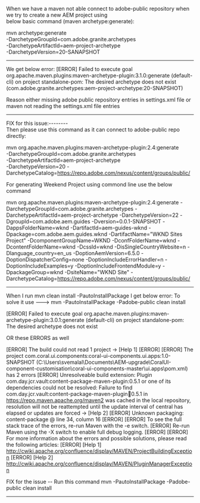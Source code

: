 When we have a maven not able connect to adobe-public repository when we try to create a new AEM project using  
below basic command (maven archetype:generate):

  mvn archetype:generate \
     -DarchetypeGroupId=com.adobe.granite.archetypes \
     -DarchetypeArtifactId=aem-project-archetype \
     -DarchetypeVersion=20-SANAPSHOT
*************************************************************************************************************************     
We get below error:
[ERROR] Failed to execute goal org.apache.maven.plugins:maven-archetype-plugin:3.1.0:generate (default-cli) on project standalone-pom: The desired archetype does not exist (com.adobe.granite.archetypes:aem-project-archetype:20-SNAPSHOT) 

Reason either missing adobe public repository entries in settings.xml file or maven not reading the settings.xml file entries 
************************************************************************************************************************* 
  
FIX for this issue:--------  
Then please use this command as it can connect to adobe-public repo directly:

mvn org.apache.maven.plugins:maven-archetype-plugin:2.4:generate \
-DarchetypeGroupId=com.adobe.granite.archetypes \
-DarchetypeArtifactId=aem-project-archetype \
-DarchetypeVersion=20 -DarchetypeCatalog=https://repo.adobe.com/nexus/content/groups/public/

For generating Weekend Project using commond line use the below command

mvn org.apache.maven.plugins:maven-archetype-plugin:2.4:generate -DarchetypeGroupId=com.adobe.granite.archetypes -DarchetypeArtifactId=aem-project-archetype -DarchetypeVersion=22 -DgroupId=com.adobe.aem.guides -Dversion=0.0.1-SNAPSHOT -DappsFolderName=wknd -DartifactId=aem-guides-wknd -Dpackage=com.adobe.aem.guides.wknd -DartifactName="WKND Sites Project" -DcomponentGroupName=WKND -DconfFolderName=wknd -DcontentFolderName=wknd -DcssId=wknd -DisSingleCountryWebsite=n -Dlanguage_country=en_us -DoptionAemVersion=6.5.0 -DoptionDispatcherConfig=none -DoptionIncludeErrorHandler=n -DoptionIncludeExamples=y -DoptionIncludeFrontendModule=y -DpackageGroup=wknd -DsiteName="WKND Site"  -DarchetypeCatalog=https://repo.adobe.com/nexus/content/groups/public/


*************************************************************************************************************************
When I run 
mvn clean install -PautoInstallPackage I get below error: To solve it use --->  mvn -PautoInstallPackage -Padobe-public clean install

[ERROR] Failed to execute goal org.apache.maven.plugins:maven-archetype-plugin:3.0.1:generate (default-cli) on project standalone-pom: The desired archetype does not exist

OR these ERRORS as well

[ERROR] The build could not read 1 project -> [Help 1]
[ERROR]
[ERROR]   The project com.coral.ui.components:coral-ui-components.ui.apps:1.0-SNAPSHOT (C:\Users\svemalal\Documents\AEM-upgrade\CoralUI-component-customisation\coral-ui-components-master\ui.apps\pom.xml) has 2 errors
[ERROR]     Unresolveable build extension: Plugin com.day.jcr.vault:content-package-maven-plugin:0.5.1 or one of its dependencies could not be resolved: Failure to find com.day.jcr.vault:content-package-maven-plugin:jar:0.5.1 in https://repo.maven.apache.org/maven2 was cached in the local repository, resolution will not be reattempted until the update interval of central has elapsed or updates are forced -> [Help 2]
[ERROR]     Unknown packaging: content-package @ line 34, column 16
[ERROR]
[ERROR] To see the full stack trace of the errors, re-run Maven with the -e switch.
[ERROR] Re-run Maven using the -X switch to enable full debug logging.
[ERROR]
[ERROR] For more information about the errors and possible solutions, please read the following articles:
[ERROR] [Help 1] http://cwiki.apache.org/confluence/display/MAVEN/ProjectBuildingException
[ERROR] [Help 2] http://cwiki.apache.org/confluence/display/MAVEN/PluginManagerException

FIX for the issue --
Run this command
 mvn -PautoInstallPackage -Padobe-public clean install
*************************************************************************************************************************
 
